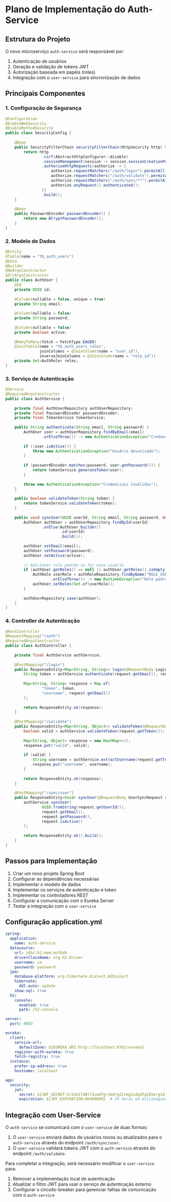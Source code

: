 # Plano de Implementação do Auth-Service

## Estrutura do Projeto

O novo microserviço `auth-service` será responsável por:

1. Autenticação de usuários
2. Geração e validação de tokens JWT
3. Autorização baseada em papéis (roles)
4. Integração com o `user-service` para sincronização de dados

## Principais Componentes

### 1. Configuração de Segurança
```java
@Configuration
@EnableWebSecurity
@EnableMethodSecurity
public class SecurityConfig {
    
    @Bean
    public SecurityFilterChain securityFilterChain(HttpSecurity http) throws Exception {
        return http
                .csrf(AbstractHttpConfigurer::disable)
                .sessionManagement(session -> session.sessionCreationPolicy(SessionCreationPolicy.STATELESS))
                .authorizeHttpRequests(authorize -> {
                    authorize.requestMatchers("/auth/login").permitAll();
                    authorize.requestMatchers("/auth/validate").permitAll();
                    authorize.requestMatchers("/auth/sync/**").permitAll();
                    authorize.anyRequest().authenticated();
                })
                .build();
    }
    
    @Bean
    public PasswordEncoder passwordEncoder() {
        return new BCryptPasswordEncoder();
    }
}
```

### 2. Modelo de Dados
```java
@Entity
@Table(name = "tb_auth_users")
@Data
@Builder
@NoArgsConstructor
@AllArgsConstructor
public class AuthUser {
    @Id
    private UUID id;
    
    @Column(nullable = false, unique = true)
    private String email;
    
    @Column(nullable = false)
    private String password;
    
    @Column(nullable = false)
    private boolean active;
    
    @ManyToMany(fetch = FetchType.EAGER)
    @JoinTable(name = "tb_auth_users_roles",
               joinColumns = @JoinColumn(name = "user_id"),
               inverseJoinColumns = @JoinColumn(name = "role_id"))
    private Set<AuthRole> roles;
}
```

### 3. Serviço de Autenticação
```java
@Service
@RequiredArgsConstructor
public class AuthService {
    
    private final AuthUserRepository authUserRepository;
    private final PasswordEncoder passwordEncoder;
    private final TokenService tokenService;
    
    public String authenticate(String email, String password) {
        AuthUser user = authUserRepository.findByEmail(email)
                .orElseThrow(() -> new AuthenticationException("Credenciais inválidas"));
        
        if (!user.isActive()) {
            throw new AuthenticationException("Usuário desativado");
        }
        
        if (passwordEncoder.matches(password, user.getPassword())) {
            return tokenService.generateToken(user);
        }
        
        throw new AuthenticationException("Credenciais inválidas");
    }
    
    public boolean validateToken(String token) {
        return tokenService.validateToken(token);
    }
    
    public void syncUser(UUID userId, String email, String password, boolean active) {
        AuthUser authUser = authUserRepository.findById(userId)
                .orElse(AuthUser.builder()
                        .id(userId)
                        .build());
        
        authUser.setEmail(email);
        authUser.setPassword(password);
        authUser.setActive(active);
        
        // Adicionar role padrão se for novo usuário
        if (authUser.getRoles() == null || authUser.getRoles().isEmpty()) {
            AuthRole userRole = authRoleRepository.findByName("ROLE_USER")
                    .orElseThrow(() -> new RuntimeException("Role padrão não encontrada"));
            authUser.setRoles(Set.of(userRole));
        }
        
        authUserRepository.save(authUser);
    }
}
```

### 4. Controller de Autenticação
```java
@RestController
@RequestMapping("/auth")
@RequiredArgsConstructor
public class AuthController {
    
    private final AuthService authService;
    
    @PostMapping("/login")
    public ResponseEntity<Map<String, String>> login(@RequestBody LoginRequest request) {
        String token = authService.authenticate(request.getEmail(), request.getPassword());
        
        Map<String, String> response = Map.of(
                "token", token,
                "username", request.getEmail()
        );
        
        return ResponseEntity.ok(response);
    }
    
    @PostMapping("/validate")
    public ResponseEntity<Map<String, Object>> validateToken(@RequestBody TokenRequest request) {
        boolean valid = authService.validateToken(request.getToken());
        
        Map<String, Object> response = new HashMap<>();
        response.put("valid", valid);
        
        if (valid) {
            String username = authService.extractUsername(request.getToken());
            response.put("username", username);
        }
        
        return ResponseEntity.ok(response);
    }
    
    @PostMapping("/sync/user")
    public ResponseEntity<Void> syncUser(@RequestBody UserSyncRequest request) {
        authService.syncUser(
                UUID.fromString(request.getUserId()),
                request.getEmail(),
                request.getPassword(),
                request.isActive()
        );
        
        return ResponseEntity.ok().build();
    }
}
```

## Passos para Implementação

1. Criar um novo projeto Spring Boot
2. Configurar as dependências necessárias
3. Implementar o modelo de dados
4. Implementar os serviços de autenticação e token
5. Implementar os controladores REST
6. Configurar a comunicação com o Eureka Server
7. Testar a integração com o `user-service`

## Configuração application.yml

```yaml
spring:
  application:
    name: auth-service
  datasource:
    url: jdbc:h2:mem:authdb
    driverClassName: org.h2.Driver
    username: sa
    password: password
  jpa:
    database-platform: org.hibernate.dialect.H2Dialect
    hibernate:
      ddl-auto: update
    show-sql: true
  h2:
    console:
      enabled: true
      path: /h2-console

server:
  port: 8083

eureka:
  client:
    service-url:
      defaultZone: ${EUREKA_URI:http://localhost:8761/eureka}
    register-with-eureka: true
    fetch-registry: true
  instance:
    prefer-ip-address: true
    hostname: localhost

app:
  security:
    jwt:
      secret: ${JWT_SECRET:5r2ek1l98tl5xmdfgr1mdrg21rmg2sdgdfg165erg1dfg32}
      expiration: ${JWT_EXPIRATION:86400000}  # 24 horas em milissegundos
```

## Integração com User-Service

O `auth-service` se comunicará com o `user-service` de duas formas:

1. O `user-service` enviará dados de usuários novos ou atualizados para o `auth-service` através do endpoint `/auth/sync/user`.
2. O `user-service` validará tokens JWT com o `auth-service` através do endpoint `/auth/validate`.

Para completar a integração, será necessário modificar o `user-service` para:

1. Remover a implementação local de autenticação
2. Atualizar o filtro JWT para usar o serviço de autenticação externo
3. Configurar o circuito-breaker para gerenciar falhas de comunicação com o `auth-service`

